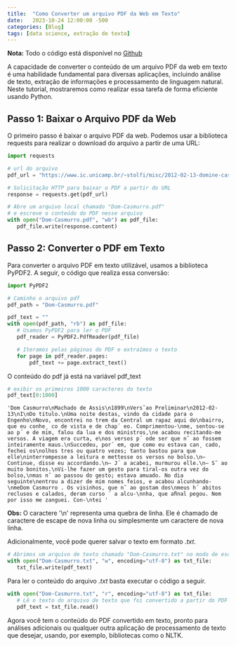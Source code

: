 ```yaml
---
title:  "Como Converter um arquivo PDF da Web em Texto"
date:   2023-10-24 12:00:00 -500
categories: [Blog]
tags: [data science, extração de texto]
---
```



**Nota:** Todo o código está disponível no [Github](https://github.com/gallileugenesis/PDF-to-text)


A capacidade de converter o conteúdo de um arquivo PDF da web em texto é uma habilidade fundamental para diversas aplicações, incluindo análise de texto, extração de informações e processamento de linguagem natural. Neste tutorial, mostraremos como realizar essa tarefa de forma eficiente usando Python.

## Passo 1: Baixar o Arquivo PDF da Web
O primeiro passo é baixar o arquivo PDF da web. Podemos usar a biblioteca requests para realizar o download do arquivo a partir de uma URL:


```python
import requests

# url do arquivo
pdf_url = "https://www.ic.unicamp.br/~stolfi/misc/2012-02-13-domine-casmurrus.pdf"

# Solicitação HTTP para baixar o PDF a partir do URL
response = requests.get(pdf_url)

# Abre um arquivo local chamado "Dom-Casmurro.pdf" 
# e escreve o conteúdo do PDF nesse arquivo
with open("Dom-Casmurro.pdf", "wb") as pdf_file:
   pdf_file.write(response.content)
```

## Passo 2: Converter o PDF em Texto
Para converter o arquivo PDF em texto utilizável, usamos a biblioteca PyPDF2. A seguir, o código que realiza essa conversão:


```python
import PyPDF2

# Caminho o arquivo pdf
pdf_path = "Dom-Casmurro.pdf"

pdf_text = ""
with open(pdf_path, "rb") as pdf_file:
   # Usamos PyPDF2 para ler o PDF
   pdf_reader = PyPDF2.PdfReader(pdf_file)

   # Iteramos pelas páginas do PDF e extraímos o texto
   for page in pdf_reader.pages:
       pdf_text += page.extract_text()
```

O conteúdo do pdf já está na variável pdf_text


```python
# exibir os primeiros 1000 caracteres do texto 
pdf_text[0:1000]
```




    'Dom Casmurro\nMachado de Assis\n1899\nVers˜ao Preliminar\n2012-02-13\nI\nDo titulo.\nUma noite destas, vindo da cidade para o Engenho\nNovo, encontrei no trem da Central um rapaz aqui do\nbairro, que eu conhe¸ co de vista e de chap´ eo. Comprimentou-\nme, sentou-se ao p´ e de mim, falou da lua e dos ministros,\ne acabou recitando-me versos. A viagem era curta, e\nos versos p´ ode ser que n˜ ao fossem inteiramente maus.\nSuccedeu, por´ em, que como eu estava can¸ cado, fechei os\nolhos tres ou quatro vezes; tanto bastou para que elle\ninterrompesse a leitura e mettesse os versos no bolso.\n— Continue, disse eu accordando.\n— J´ a acabei, murmurou elle.\n— S˜ ao muito bonitos.\nVi-lhe fazer um gesto para tiral-os outra vez do bolso,\nmas n˜ ao passou do gesto; estava amuado. No dia seguinte\nentrou a dizer de mim nomes feios, e acabou alcunhando-\nmeDom Casmurro . Os visinhos, que n˜ ao gostam dos\nmeus h´ abitos reclusos e calados, deram curso ´ a alcu-\nnha, que aﬁnal pegou. Nem por isso me zanguei. Con-\ntei '



**Obs:** O caractere '\n' representa uma quebra de linha. Ele é chamado de caractere de escape de nova linha ou simplesmente um caractere de nova linha.




Adicionalmente, você pode querer salvar o texto em formato *.txt*.


```python
# Abrimos um arquivo de texto chamado "Dom-Casmurro.txt" no modo de escrita ('w') e escrevemos o texto extraído nele
with open("Dom-Casmurro.txt", "w", encoding="utf-8") as txt_file:
   txt_file.write(pdf_text)
```

Para ler o conteúdo do arquivo *.txt* basta executar o código a seguir.


```python
with open("Dom-Casmurro.txt", "r", encoding="utf-8") as txt_file:
   # Lê o texto do arquivo de texto que foi convertido a partir do PDF
   pdf_text = txt_file.read()
```

Agora você tem o conteúdo do PDF convertido em texto, pronto para análises adicionais ou qualquer outra aplicação de processamento de texto que desejar, usando, por exemplo, bibliotecas como o NLTK.
